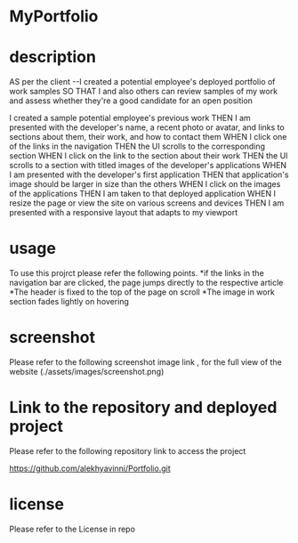 # MyPortfolio

# description
AS per the client --I created a potential employee's deployed portfolio of work samples
SO THAT I and also others  can review samples of my work and assess whether they're a good candidate for an open position

I created a sample  potential employee's previous work
THEN I am presented with the developer's name, a recent photo or avatar, and links to sections about them, their work, and how to contact them
WHEN I click one of the links in the navigation
THEN the UI scrolls to the corresponding section
WHEN I click on the link to the section about their work
THEN the UI scrolls to a section with titled images of the developer's applications
WHEN I am presented with the developer's first application
THEN that application's image should be larger in size than the others
WHEN I click on the images of the applications
THEN I am taken to that deployed application
WHEN I resize the page or view the site on various screens and devices
THEN I am presented with a responsive layout that adapts to my viewport

# usage
To use this projrct please refer the following points.
 *if the links in the navigation bar are clicked, the page jumps directly to the respective article 
 *The header is fixed to the top of the page on scroll
 *The image in work section fades lightly on hovering

# screenshot
Please refer to the following screenshot image link , for the full view of the website (./assets/images/screenshot.png)

# Link to the repository and deployed project
Please refer to the following repository link to access the project

https://github.com/alekhyavinni/Portfolio.git

# license
Please refer to the License in repo